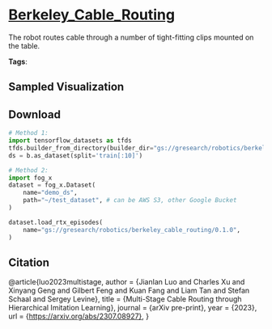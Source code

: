 # [Berkeley_Cable_Routing](././pages/datasets/berkeley_cable_routing.md)

The robot routes cable through a number of tight-fitting clips mounted on the table.

**Tags**: 

## Sampled Visualization



## Download


```python
# Method 1: 
import tensorflow_datasets as tfds
tfds.builder_from_directory(builder_dir="gs://gresearch/robotics/berkeley_cable_routing/0.1.0")
ds = b.as_dataset(split='train[:10]')

# Method 2:
import fog_x
dataset = fog_x.Dataset(
    name="demo_ds",
    path="~/test_dataset", # can be AWS S3, other Google Bucket
)  

dataset.load_rtx_episodes(
    name="gs://gresearch/robotics/berkeley_cable_routing/0.1.0",
)
```


## Citation

@article{luo2023multistage,
  author    = {Jianlan Luo and Charles Xu and Xinyang Geng and Gilbert Feng and Kuan Fang and Liam Tan and Stefan Schaal and Sergey Levine},
  title     = {Multi-Stage Cable Routing through Hierarchical Imitation Learning},
  journal   = {arXiv pre-print},
  year      = {2023},
  url       = {https://arxiv.org/abs/2307.08927},
}